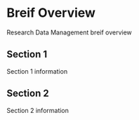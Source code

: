 # Breif Overview
Research Data Management breif overview

## Section 1
Section 1 information

## Section 2
Section 2 information